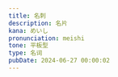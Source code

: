 ```yaml
---
title: 名刺
description: 名片
kana: めいし
pronunciation: meishi
tone: 平板型
type: 名词
pubDate: 2024-06-27 00:00:02
---
```

